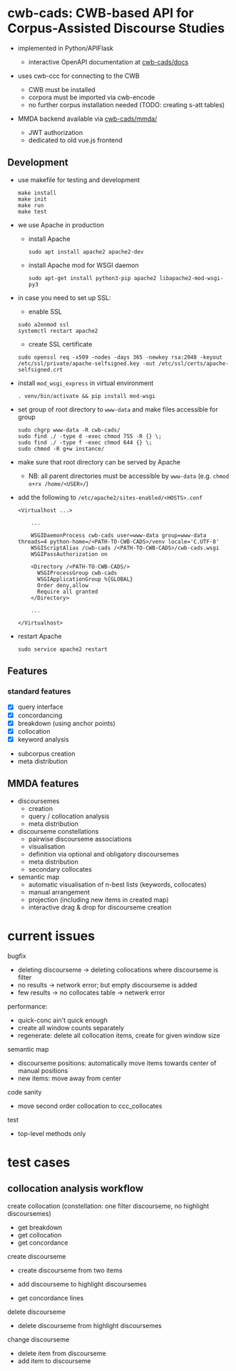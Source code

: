# cwb-cads: CWB-based API for Corpus-Assisted Discourse Studies 

- implemented in Python/APIFlask
  + interactive OpenAPI documentation at [cwb-cads/docs](https://corpora.linguistik.uni-erlangen.de/cwb-cads/docs)

- uses cwb-ccc for connecting to the CWB
  + CWB must be installed
  + corpora must be imported via cwb-encode
  + no further corpus installation needed (TODO: creating s-att tables)

- MMDA backend available via [cwb-cads/mmda/](https://corpora.linguistik.uni-erlangen.de/cwb-cads/mmda/)
  + JWT authorization
  + dedicated to old vue.js frontend

## Development

- use makefile for testing and development
  ```
  make install
  make init
  make run
  make test
  ```

- we use Apache in production

  + install Apache
    ```
    sudo apt install apache2 apache2-dev
    ```
  + install Apache mod for WSGI daemon
    ```
    sudo apt-get install python3-pip apache2 libapache2-mod-wsgi-py3
    ```

- in case you need to set up SSL:

  + enable SSL
  ```
  sudo a2enmod ssl
  systemctl restart apache2
  ```
  + create SSL certificate
  ```
  sudo openssl req -x509 -nodes -days 365 -newkey rsa:2048 -keyout /etc/ssl/private/apache-selfsigned.key -out /etc/ssl/certs/apache-selfsigned.crt
  ```

- install `mod_wsgi_express` in virtual environment
  ```
  . venv/bin/activate && pip install mod-wsgi
  ```

- set group of root directory to `www-data` and make files accessible for group
  ```
  sudo chgrp www-data -R cwb-cads/
  sudo find ./ -type d -exec chmod 755 -R {} \;
  sudo find ./ -type f -exec chmod 644 {} \;
  sudo chmod -R g+w instance/
  ```

- make sure that root directory can be served by Apache
  + NB: all parent directories must be accessible by `www-data` (e.g. `chmod o+rx /home/<USER>/`)

- add the following to `/etc/apache2/sites-enabled/<HOSTS>.conf`
  ```apacheconf
  <Virtualhost ...>
  
	  ...
	  
	  WSGIDaemonProcess cwb-cads user=www-data group=www-data threads=4 python-home=/<PATH-TO-CWB-CADS>/venv locale='C.UTF-8'
	  WSGIScriptAlias /cwb-cads /<PATH-TO-CWB-CADS>/cwb-cads.wsgi
	  WSGIPassAuthorization on
	  
	  <Directory /<PATH-TO-CWB-CADS/>
		WSGIProcessGroup cwb-cads
		WSGIApplicationGroup %{GLOBAL}
		Order deny,allow
		Require all granted
	  </Directory>
	
	  ...
	  
  </Virtualhost>
  ```
  
- restart Apache
  ```
  sudo service apache2 restart
  ```

## Features

### standard features
- [x] query interface
- [x] concordancing
- [x] breakdown (using anchor points)
- [x] collocation
- [x] keyword analysis
- subcorpus creation
- meta distribution


## MMDA features
- discoursemes
  + creation 
  + query / collocation analysis
  + meta distribution
- discourseme constellations
  + pairwise discourseme associations
  + visualisation
  + definition via optional and obligatory discoursemes
  + meta distribution
  + secondary collocates
- semantic map
  + automatic visualisation of n-best lists (keywords, collocates)
  + manual arrangement
  + projection (including new items in created map)
  + interactive drag & drop for discourseme creation

# current issues

bugfix
- deleting discourseme → deleting collocations where discourseme is filter
- no results → network error; but empty discourseme is added
- few results → no collocates table → netwerk error

performance:
- quick-conc ain't quick enough
- create all window counts separately
- regenerate: delete all collocation items, create for given window size

semantic map
- discourseme positions: automatically move items towards center of manual positions
- new items: move away from center

code sanity
- move second order collocation to ccc_collocates

test
- top-level methods only

# test cases

## collocation analysis workflow

create collocation (constellation: one filter discourseme, no highlight discoursemes)

- get breakdown
- get collocation
- get concordance

create discourseme

- create discourseme from two items
- add discourseme to highlight discoursemes

- get concordance lines

delete discourseme

- delete discourseme from highlight discoursemes

change discourseme

- delete item from discourseme
- add item to discourseme
